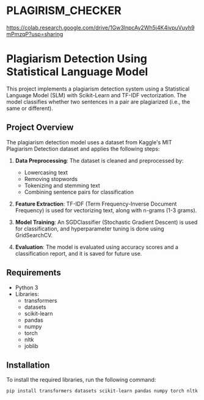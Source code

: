 # PLAGIRISM_CHECKER
https://colab.research.google.com/drive/1Gw3lnpcAy2Wh5j4K4ivpuVuyh9mPmzqP?usp=sharing


# Plagiarism Detection Using Statistical Language Model

This project implements a plagiarism detection system using a Statistical Language Model (SLM) with Scikit-Learn and TF-IDF vectorization. The model classifies whether two sentences in a pair are plagiarized (i.e., the same or different).

## Project Overview

The plagiarism detection model uses a dataset from Kaggle's MIT Plagiarism Detection dataset and applies the following steps:

1. **Data Preprocessing**: The dataset is cleaned and preprocessed by:
   - Lowercasing text
   - Removing stopwords
   - Tokenizing and stemming text
   - Combining sentence pairs for classification
   
2. **Feature Extraction**: TF-IDF (Term Frequency-Inverse Document Frequency) is used for vectorizing text, along with n-grams (1-3 grams).

3. **Model Training**: An SGDClassifier (Stochastic Gradient Descent) is used for classification, and hyperparameter tuning is done using GridSearchCV.

4. **Evaluation**: The model is evaluated using accuracy scores and a classification report, and it is saved for future use.

## Requirements

- Python 3
- Libraries:
  - transformers
  - datasets
  - scikit-learn
  - pandas
  - numpy
  - torch
  - nltk
  - joblib

## Installation

To install the required libraries, run the following command:

```bash
pip install transformers datasets scikit-learn pandas numpy torch nltk joblib
